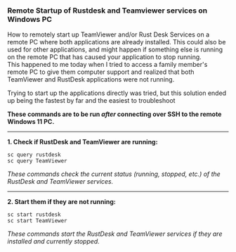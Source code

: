 ### Remote Startup of Rustdesk and Teamviewer services on Windows PC

How to remotely start up TeamViewer and/or Rust Desk Services on a remote PC where both applications are already installed. This could also be used for other applications, and might happen if something else is running on the remote PC that has caused your application to stop running.    
This happened to me today when I tried to access a family member's remote PC to give them computer support and realized that both TeamViewer and RustDesk applications were not running.

Trying to start up the applications directly was tried, but this solution ended up being the fastest by far and the easiest to troubleshoot

**These commands are to be run *after* connecting over SSH to the remote Windows 11 PC.**

---

**1\. Check if RustDesk and TeamViewer are running:**

`sc query rustdesk`  
`sc query TeamViewer`

*These commands check the current status (running, stopped, etc.) of the RustDesk and TeamViewer services.*

---

**2\. Start them if they are not running:**

`sc start rustdesk`  
`sc start TeamViewer`

*These commands start the RustDesk and TeamViewer services if they are installed and currently stopped.*

